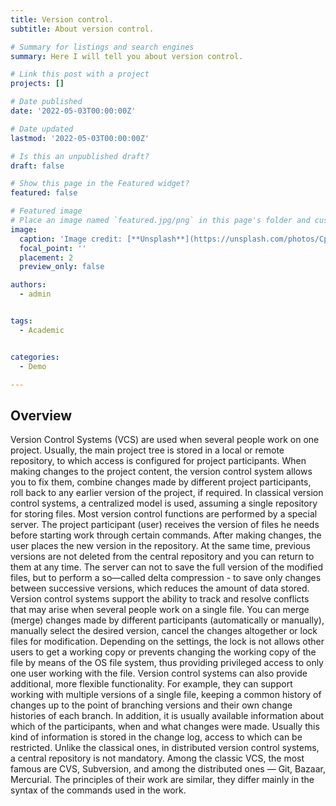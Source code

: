 ```yaml
---
title: Version control.
subtitle: About version control.

# Summary for listings and search engines
summary: Here I will tell you about version control.

# Link this post with a project
projects: []

# Date published
date: '2022-05-03T00:00:00Z'

# Date updated
lastmod: '2022-05-03T00:00:00Z'

# Is this an unpublished draft?
draft: false

# Show this page in the Featured widget?
featured: false

# Featured image
# Place an image named `featured.jpg/png` in this page's folder and customize its options here.
image:
  caption: 'Image credit: [**Unsplash**](https://unsplash.com/photos/CpkOjOcXdUY)'
  focal_point: ''
  placement: 2
  preview_only: false

authors:
  - admin


tags:
  - Academic


categories:
  - Demo

---
```


## Overview

Version Control Systems (VCS) are used when several people work on one project. Usually, the main project tree is stored in a local
or remote repository, to which access is configured for project participants. When
making changes to the project content, the version control system allows
you to fix them, combine changes made by different project participants,
roll back to any earlier version of the project, if required.
In classical version control systems, a centralized model is used,
assuming a single repository for storing files. Most version control functions are performed by a special server.
The project participant (user)
receives the version of files he needs before starting work through certain commands. After making changes, the user
places the new version in the repository. At the same time, previous versions are not deleted
from the central repository and you can return to them at any time. The server can
not to save the full version of the modified files, but to perform a so—called delta compression - to save only changes between successive versions, which
reduces the amount of data stored.
Version control systems support the ability to track and resolve
conflicts that may arise when several people work on a single
file. You can merge (merge) changes made by different participants (automatically or manually), manually select the desired version, cancel the changes altogether
or lock files for modification. Depending on the settings, the lock is not
allows other users to get a working copy or prevents changing
the working copy of the file by means of the OS file system, thus providing
privileged access to only one user working with the file.
Version control systems can also provide additional, more flexible
functionality. For example, they can support working with multiple versions of a single file, keeping a common history of changes up to the point of branching
versions and their own change histories of each branch. In addition, it is usually available
information about which of the participants, when and what changes were made. Usually this
kind of information is stored in the change log, access to which can be restricted.
Unlike the classical ones, in distributed version control systems, a central
repository is not mandatory.
Among the classic VCS, the most famous are CVS, Subversion, and among the distributed ones — Git, Bazaar, Mercurial. The principles of their work are similar, they differ mainly
in the syntax of the commands used in the work.

